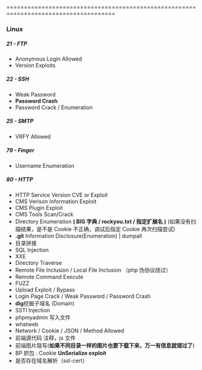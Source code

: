 =====================================================================================
### Linux 

##### 21 - FTP
- Anonymous Login Allowed
- Version Exploits


##### 22 - SSH
- Weak Password 
- **Password Crash**
- Password Crack / Enumeration


##### 25 - SMTP
- VRFY Allowed


##### 79 - Finger 
- Username Enumeration


##### 80 - HTTP
- HTTP Service Version CVE or Exploit
- CMS Verison Information Exploit
- CMS Plugin Exploit
- CMS Tools Scan/Crack
- Directory Enumeration **( BIG 字典 / rockyou.txt / 指定扩展名 )**
		(如果没有扫描结果，是不是 Cookie 不正确，调试后指定 Cookie 再次扫描尝试)
- **.git** Information Disclosure(Enumeration)  |  dumpall
- 目录拼接
- SQL Injection
- XXE
- Directory Traverse
- Remote File Inclusion / Local File Inclusion （php 伪协议绕过）
- Remote Command Execute
- FUZZ
- Upload Exploit / Bypass
- Login Page Crack / Weak Password / Password Crash 
- **dig**挖掘子域名 (Domain)
- SSTI Injection
- phpmyadmin 写入文件
- whatweb
- Network / Cookie / JSON / Method Allowed
- 前端源代码 注释，js 文件
- 前端图片隐写(**如果不同目录一样的图片也要下载下来，万一有信息就错过了**)
-  BP 抓包 : Cookie **UnSerialize exploit** 
- 是否存在域名解析（ssl-cert）



